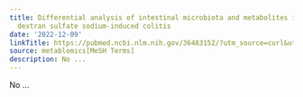 ```yaml
---
title: Differential analysis of intestinal microbiota and metabolites in mice with
  dextran sulfate sodium-induced colitis
date: '2022-12-09'
linkTitle: https://pubmed.ncbi.nlm.nih.gov/36483152/?utm_source=curl&utm_medium=rss&utm_campaign=pubmed-2&utm_content=1Zkrxt7ktlCbHBXEV3v65xxSnkSWNsJ1A6Fq3gBniKhGfIUslK&fc=20210907212339&ff=20221212201209&v=2.17.9
source: metablomics[MeSH Terms]
description: No ...
---
```

No ...